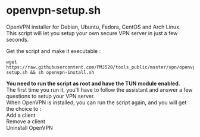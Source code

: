 # openvpn-setup.sh
OpenVPN installer for Debian, Ubuntu, Fedora, CentOS and Arch Linux.  
This script will let you setup your own secure VPN server in just a few seconds.  

Get the script and make it executable :  
```
wget https://raw.githubusercontent.com/PMJ520/tools_public/master/vpn/openvpn/openvpn-setup.sh && sh openvpn-install.sh
```
**You need to run the script as root and have the TUN module enabled.**  
The first time you run it, you'll have to follow the assistant and answer a few questions to setup your VPN server.  
When OpenVPN is installed, you can run the script again, and you will get the choice to :  
Add a client  
Remove a client  
Uninstall OpenVPN  
